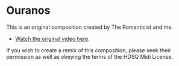 # Ouranos

This is an original composition created by The Romanticist and me.

* [Watch the original video here](https://youtu.be/Sv5UjIvXDUQ).

If you wish to create a remix of this composition, please seek their permission
as well as obeying the terms of the HDSQ Midi License.
